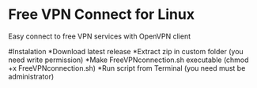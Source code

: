 # Free VPN Connect for Linux
Easy connect to free VPN services with OpenVPN client

#Instalation
*Download latest release
*Extract zip in custom folder (you need write permission)
*Make FreeVPNconnection.sh executable (chmod +x FreeVPNconnection.sh)
*Run script from Terminal (you need must be administrator)
